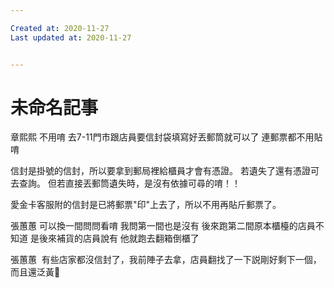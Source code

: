 ```yaml
---

Created at: 2020-11-27
Last updated at: 2020-11-27


---
```


# 未命名記事


章熙熙 不用唷
去7-11門市跟店員要信封袋填寫好丟郵筒就可以了
連郵票都不用貼唷

信封是掛號的信封，所以要拿到郵局裡給櫃員才會有憑證。
若遺失了還有憑證可去查詢。
但若直接丟郵筒遺失時，是沒有依據可尋的唷！！

愛金卡客服附的信封是已將郵票"印"上去了，所以不用再貼斤郵票了。

張蕙蕙 可以換一間問問看唷
我問第一間也是沒有
後來跑第二間原本櫃檯的店員不知道
是後來補貨的店員說有 他就跑去翻箱倒櫃了

張蕙蕙  有些店家都沒信封了，我前陣子去拿，店員翻找了一下説剛好剩下一個，而且還泛黃🤣

